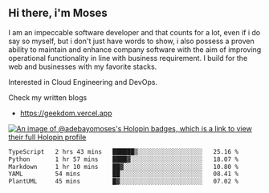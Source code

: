 ## Hi there, i'm Moses

I am an impeccable software developer and that counts for a lot, even if i do say so myself, but i don't just have words to show, i also possess a proven ability to maintain and enhance company software with the aim of improving operational functionality in line with business requirement. I build for the web and businesses with my favorite stacks.

Interested in Cloud Engineering and DevOps.

Check my written blogs
- https://geekdom.vercel.app

[![An image of @adebayomoses's Holopin badges, which is a link to view their full Holopin profile](https://holopin.me/adebayomoses)](https://holopin.io/@adebayomoses)

<!--START_SECTION:waka-->

```txt
TypeScript   2 hrs 43 mins   ██████▒░░░░░░░░░░░░░░░░░░   25.16 %
Python       1 hr 57 mins    ████▓░░░░░░░░░░░░░░░░░░░░   18.07 %
Markdown     1 hr 10 mins    ██▓░░░░░░░░░░░░░░░░░░░░░░   10.80 %
YAML         54 mins         ██░░░░░░░░░░░░░░░░░░░░░░░   08.41 %
PlantUML     45 mins         █▓░░░░░░░░░░░░░░░░░░░░░░░   07.02 %
```

<!--END_SECTION:waka-->
